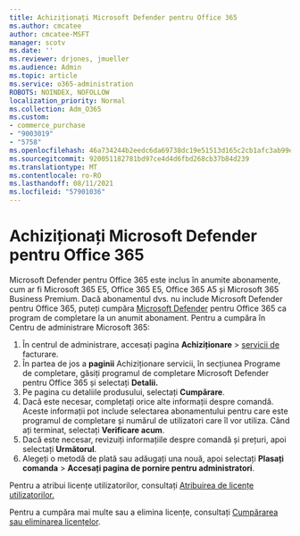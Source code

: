 ```yaml
---
title: Achiziționați Microsoft Defender pentru Office 365
ms.author: cmcatee
author: cmcatee-MSFT
manager: scotv
ms.date: ''
ms.reviewer: drjones, jmueller
ms.audience: Admin
ms.topic: article
ms.service: o365-administration
ROBOTS: NOINDEX, NOFOLLOW
localization_priority: Normal
ms.collection: Adm_O365
ms.custom:
- commerce_purchase
- "9003019"
- "5758"
ms.openlocfilehash: 46a734244b2eedc6da69738dc19e51513d165c2cb1afc3ab99e91a856e20f674
ms.sourcegitcommit: 920051182781bd97ce4d4d6fbd268cb37b84d239
ms.translationtype: MT
ms.contentlocale: ro-RO
ms.lasthandoff: 08/11/2021
ms.locfileid: "57901036"
---
```

# <a name="purchase-microsoft-defender-for-office-365"></a>Achiziționați Microsoft Defender pentru Office 365

Microsoft Defender pentru Office 365 este inclus în anumite abonamente, cum ar fi Microsoft 365 E5, Office 365 E5, Office 365 A5 și Microsoft 365 Business Premium. Dacă abonamentul dvs. nu include Microsoft Defender pentru Office 365, puteți cumpăra [Microsoft Defender](https://docs.microsoft.com/microsoft-365/security/office-365-security/office-365-atp) pentru Office 365 ca program de completare la un anumit abonament. Pentru a cumpăra în Centru de administrare Microsoft 365:

1. În centrul de administrare, accesați pagina **Achiziționare**  >  [servicii de](https://go.microsoft.com/fwlink/p/?linkid=868433) facturare.
2. În partea de jos a **paginii** Achiziționare servicii, în secțiunea Programe de completare, găsiți programul de completare Microsoft Defender pentru Office 365 și selectați **Detalii.** 
3. Pe pagina cu detaliile produsului, selectați **Cumpărare**.
4. Dacă este necesar, completați orice alte informații despre comandă. Aceste informații pot include selectarea abonamentului pentru care este programul de completare și numărul de utilizatori care îl vor utiliza. Când ați terminat, selectați **Verificare acum**.
5. Dacă este necesar, revizuiți informațiile despre comandă și prețuri, apoi selectați **Următorul**.
6. Alegeți o metodă de plată sau adăugați una nouă, apoi selectați **Plasați comanda**  >  **Accesați pagina de pornire pentru administratori**.

Pentru a atribui licențe utilizatorilor, consultați [Atribuirea de licențe utilizatorilor.](https://docs.microsoft.com/microsoft-365/admin/manage/assign-licenses-to-users)

Pentru a cumpăra mai multe sau a elimina licențe, consultați [Cumpărarea sau eliminarea licențelor](https://docs.microsoft.com/microsoft-365/commerce/licenses/buy-licenses#buy-or-remove-licenses-for-your-business-subscription).